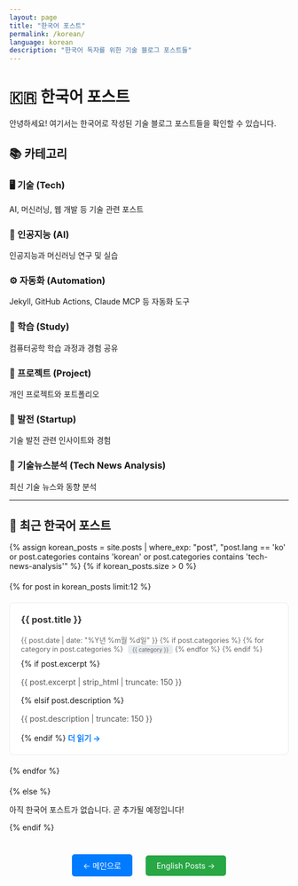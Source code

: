 ```yaml
---
layout: page
title: "한국어 포스트"
permalink: /korean/
language: korean
description: "한국어 독자를 위한 기술 블로그 포스트들"
---
```


# 🇰🇷 한국어 포스트

안녕하세요! 여기서는 한국어로 작성된 기술 블로그 포스트들을 확인할 수 있습니다.

## 📚 카테고리

### 🖥️ 기술 (Tech)
AI, 머신러닝, 웹 개발 등 기술 관련 포스트

### 🤖 인공지능 (AI)
인공지능과 머신러닝 연구 및 실습

### ⚙️ 자동화 (Automation)
Jekyll, GitHub Actions, Claude MCP 등 자동화 도구

### 📖 학습 (Study)
컴퓨터공학 학습 과정과 경험 공유

### 🚀 프로젝트 (Project)
개인 프로젝트와 포트폴리오

### 💼 발전 (Startup)
기술 발전 관련 인사이트와 경험

### 📰 기술뉴스분석 (Tech News Analysis)
최신 기술 뉴스와 동향 분석

---

## 📝 최근 한국어 포스트

<div class="korean-posts">
{% assign korean_posts = site.posts | where_exp: "post", "post.lang == 'ko' or post.categories contains 'korean' or post.categories contains 'tech-news-analysis'" %}
{% if korean_posts.size > 0 %}
  <div class="posts-grid" style="display: grid; grid-template-columns: repeat(auto-fit, minmax(300px, 1fr)); gap: 20px; margin: 20px 0;">
    {% for post in korean_posts limit:12 %}
      <article class="post-preview" style="border: 1px solid #e9ecef; border-radius: 8px; padding: 20px; background: white; transition: box-shadow 0.3s ease;">
        <h3 style="margin-top: 0;"><a href="{{ post.url | relative_url }}" style="text-decoration: none; color: #333;">{{ post.title }}</a></h3>
        <p class="post-meta" style="color: #666; font-size: 0.9em; margin: 10px 0;">
          <time datetime="{{ post.date | date_to_xmlschema }}">{{ post.date | date: "%Y년 %m월 %d일" }}</time>
          {% if post.categories %}
            <span class="categories">
              {% for category in post.categories %}
                <span class="category" style="background: #e9ecef; padding: 2px 8px; border-radius: 4px; margin-left: 5px; font-size: 0.8em;">{{ category }}</span>
              {% endfor %}
            </span>
          {% endif %}
        </p>
        {% if post.excerpt %}
          <p class="excerpt" style="color: #555; line-height: 1.5;">{{ post.excerpt | strip_html | truncate: 150 }}</p>
        {% elsif post.description %}
          <p class="excerpt" style="color: #555; line-height: 1.5;">{{ post.description | truncate: 150 }}</p>
        {% endif %}
        <a href="{{ post.url | relative_url }}" style="color: #007bff; text-decoration: none; font-weight: bold;">더 읽기 →</a>
      </article>
    {% endfor %}
  </div>
{% else %}
  <p>아직 한국어 포스트가 없습니다. 곧 추가될 예정입니다!</p>
{% endif %}
</div>

<div class="navigation-links" style="text-align: center; margin: 40px 0;">
  <a href="{{ '/' | relative_url }}" class="btn" style="display: inline-block; padding: 10px 20px; background: #007bff; color: white; text-decoration: none; border-radius: 5px; margin: 0 10px;">← 메인으로</a>
  <a href="{{ '/english/' | relative_url }}" class="btn" style="display: inline-block; padding: 10px 20px; background: #28a745; color: white; text-decoration: none; border-radius: 5px; margin: 0 10px;">English Posts →</a>
</div>

<style>
.post-preview:hover {
  box-shadow: 0 4px 8px rgba(0,0,0,0.1);
}

.posts-grid article {
  transition: transform 0.2s ease;
}

.posts-grid article:hover {
  transform: translateY(-2px);
}
</style>
